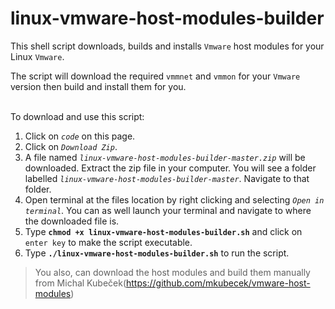 # linux-vmware-host-modules-builder
This shell script downloads, builds and installs `Vmware` host modules for your Linux `Vmware`. 

The script will download the required `vmmnet` and `vmmon` for your `Vmware` version then build and install them for you. 

\
To download and use this script:
  1. Click on *`code`* on this page.
  2. Click on *`Download Zip`*.
  3. A file named *`linux-vmware-host-modules-builder-master.zip`* will be downloaded. Extract the zip file in your computer. You will see a folder labelled *`linux-vmware-host-modules-builder-master`*. Navigate to that folder.
  4. Open terminal at the files location by right clicking and selecting *`Open in terminal`*. You can as well launch your terminal and navigate to where the downloaded file is.
  5. Type **`chmod +x linux-vmware-host-modules-builder.sh`** and click on `enter key` to make the script executable.
  6. Type **`./linux-vmware-host-modules-builder.sh`** to run the script.



>You also, can download the host modules and build them manually from Michal Kubeček(https://github.com/mkubecek/vmware-host-modules)
